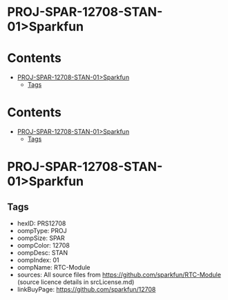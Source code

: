 
PROJ-SPAR-12708-STAN-01>Sparkfun
================================

Contents
========

* [PROJ-SPAR-12708-STAN-01>Sparkfun](#proj-spar-12708-stan-01sparkfun)
	* [Tags](#tags)

Contents
========

* [PROJ-SPAR-12708-STAN-01>Sparkfun](#proj-spar-12708-stan-01sparkfun)
	* [Tags](#tags)

# PROJ-SPAR-12708-STAN-01>Sparkfun

## Tags

- hexID: PRS12708
- oompType: PROJ
- oompSize: SPAR
- oompColor: 12708
- oompDesc: STAN
- oompIndex: 01
- oompName: RTC-Module
- sources: All source files from https://github.com/sparkfun/RTC-Module (source licence details in srcLicense.md)
- linkBuyPage: https://github.com/sparkfun/12708
